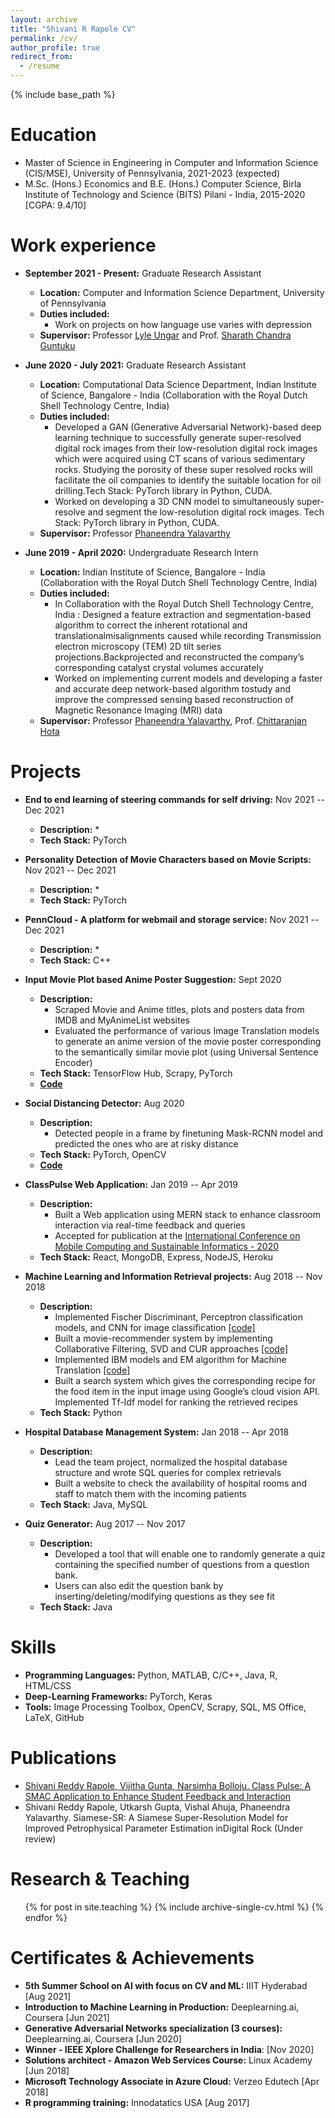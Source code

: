 ```yaml
---
layout: archive
title: "Shivani R Rapole CV"
permalink: /cv/
author_profile: true
redirect_from:
  - /resume
---
```


{% include base_path %}

Education
======
* Master of Science in Engineering in Computer and Information Science (CIS/MSE), University of Pennsylvania, 2021-2023 (expected)
* M.Sc. (Hons.) Economics and B.E. (Hons.) Computer Science, Birla Institute of Technology and Science (BITS) Pilani - India, 2015-2020 [CGPA: 9.4/10]

Work experience
======

* **September 2021 - Present:** Graduate Research Assistant
  * **Location:** Computer and Information Science Department, University of Pennsylvania
  * **Duties included:** 
       * Work on projects on how language use varies with depression
  * **Supervisor:** Professor [Lyle Ungar](https://www.cis.upenn.edu/~ungar/) and Prof. [Sharath Chandra Guntuku](https://sharathg.cis.upenn.edu)
  
* **June 2020 - July 2021:** Graduate Research Assistant
  * **Location:** Computational Data Science Department, Indian Institute of Science, Bangalore - India (Collaboration with the Royal Dutch Shell Technology Centre, India)
  * **Duties included:** 
       * Developed a GAN (Generative Adversarial Network)-based deep learning technique to successfully generate super-resolved digital rock images from their low-resolution digital rock images which were acquired using CT scans of various sedimentary rocks. Studying the porosity of these super resolved rocks will facilitate the oil companies to identify the suitable location for oil drilling.Tech Stack: PyTorch library in Python, CUDA.
       * Worked on developing a 3D CNN model to simultaneously super-resolve and segment the low-resolution digital rock images. Tech Stack: PyTorch library in Python, CUDA.
  * **Supervisor:** Professor [Phaneendra Yalavarthy](http://cds.iisc.ac.in/faculty/yalavarthy/)

* **June 2019 - April 2020:** Undergraduate Research Intern
  * **Location:** Indian Institute of Science, Bangalore - India (Collaboration with the Royal Dutch Shell Technology Centre, India)
  * **Duties included:** 
       * In Collaboration with the Royal Dutch Shell Technology Centre, India : Designed a feature extraction and segmentation-based algorithm to correct the inherent rotational and translationalmisalignments caused while recording Transmission electron microscopy (TEM) 2D tilt series projections.Backprojected and reconstructed the company’s corresponding catalyst crystal volumes accurately
       * Worked on implementing current models and developing a faster and accurate deep network-based algorithm tostudy and improve the compressed sensing based reconstruction of Magnetic Resonance Imaging (MRI) data 
  * **Supervisor:** Professor [Phaneendra Yalavarthy](http://cds.iisc.ac.in/faculty/yalavarthy/), Prof. [Chittaranjan Hota](https://www.bits-pilani.ac.in/hyderabad/chittaranjanhota/Profile)
 

Projects
======
* **End to end learning of steering commands for self driving:** Nov 2021 -- Dec 2021
  * **Description:** 
      * 
  * **Tech Stack:** PyTorch

* **Personality Detection of Movie Characters based on Movie Scripts:** Nov 2021 -- Dec 2021
  * **Description:** 
      * 
  * **Tech Stack:** PyTorch

* **PennCloud - A platform for webmail and storage service:** Nov 2021 -- Dec 2021
  * **Description:** 
      * 
  * **Tech Stack:** C++
 
* **Input Movie Plot based Anime Poster Suggestion:** Sept 2020
  * **Description:** 
      * Scraped Movie and Anime titles, plots and posters data from IMDB and MyAnimeList websites
      * Evaluated the performance of various Image Translation models to generate an anime version of the movie poster corresponding to the semantically similar movie plot (using Universal Sentence Encoder)
  * **Tech Stack:** TensorFlow Hub, Scrapy, PyTorch
  * **[Code](https://github.com/shivanirapole/Poster_Suggestion)** 
  
* **Social Distancing Detector:** Aug 2020
  * **Description:** 
      * Detected people in a frame by finetuning Mask-RCNN model and predicted the ones who are at risky distance
  * **Tech Stack:** PyTorch, OpenCV 
  * **[Code](https://github.com/shivanirapole/Social_Distancing)** 
  
* **ClassPulse Web Application:** Jan 2019 -- Apr 2019
  * **Description:** 
      * Built a Web application using MERN stack to enhance classroom interaction via real-time feedback and queries
      * Accepted for publication at the [International Conference on Mobile Computing and Sustainable Informatics - 2020](https://www.springer.com/gp/book/9783030497941)
  * **Tech Stack:** React, MongoDB, Express, NodeJS, Heroku 

* **Machine Learning and Information Retrieval projects:** Aug 2018 -- Nov 2018
  * **Description:** 
      * Implemented Fischer Discriminant, Perceptron classification models, and CNN for image classification [[code]](https://github.com/shivanirapole/Binary_Classification)
      * Built a movie-recommender system by implementing Collaborative Filtering, SVD and CUR approaches [[code]](https://github.com/shivanirapole/Recommender_System)
      * Implemented IBM models and EM algorithm for Machine Translation [[code]](https://github.com/shivanirapole/Machine-Translation-models)
      * Built a search system which gives the corresponding recipe for the food item in the input image using Google’s cloud vision API. Implemented Tf-Idf model for ranking the retrieved recipes
  * **Tech Stack:** Python

* **Hospital Database Management System:** Jan 2018 -- Apr 2018
  * **Description:** 
      * Lead the team project, normalized the hospital database structure and wrote SQL queries for complex retrievals
      * Built a website to check the availability of hospital rooms and staff to match them with the incoming patients
  * **Tech Stack:** Java, MySQL

* **Quiz Generator:** Aug 2017 -- Nov 2017
  * **Description:** 
      * Developed a tool that will enable one to randomly generate a quiz containing the specified number of questions from a question bank. 
      * Users can also edit the question bank by inserting/deleting/modifying questions as they see fit
  * **Tech Stack:** Java

<!--   * **[Code](https://github.com/shivanirapole/Social_Distancing)**  -->


Skills
======
* **Programming Languages:**  Python, MATLAB, C/C++, Java, R, HTML/CSS
* **Deep-Learning Frameworks:**  PyTorch, Keras
* **Tools:**  Image Processing Toolbox, OpenCV, Scrapy, SQL, MS Office, LaTeX, GitHub

Publications
======
<!--   <ul>{% for post in site.publications %}
    {% include archive-single-cv.html %}
  {% endfor %}</ul> -->
  * [Shivani Reddy Rapole, Vijitha Gunta, Narsimha Bolloju. Class Pulse:  A SMAC Application to Enhance Student Feedback and Interaction](https://www.springer.com/gp/book/9783030497941)
  * Shivani Reddy Rapole, Utkarsh Gupta, Vishal Ahuja, Phaneendra Yalavarthy.  Siamese-SR: A Siamese Super-Resolution Model for Improved Petrophysical Parameter Estimation inDigital Rock (Under review)
  
<!-- Talks
======
  <ul>{% for post in site.talks %}
    {% include archive-single-talk-cv.html %}
  {% endfor %}</ul> -->
  
Research & Teaching
======
  <ul>{% for post in site.teaching %}
    {% include archive-single-cv.html %}
  {% endfor %}</ul>
  
Certificates & Achievements
======
* **5th Summer School on AI with focus on CV and ML:** IIIT Hyderabad \[Aug 2021]
* **Introduction to Machine Learning in Production:** Deeplearning.ai, Coursera \[Jun 2021]
* **Generative Adversarial Networks specialization (3 courses):** Deeplearning.ai, Coursera \[Jun 2020]
* **Winner - IEEE Xplore Challenge for Researchers in India**: \[Nov 2020]
* **Solutions architect - Amazon Web Services Course:** Linux Academy \[Jun 2018]
* **Microsoft Technology Associate in Azure Cloud:** Verzeo Edutech \[Apr 2018]
* **R programming training:** Innodatatics USA \[Aug 2017]

<!-- Service and leadership
======
* Currently signed in to 43 different slack teams -->

